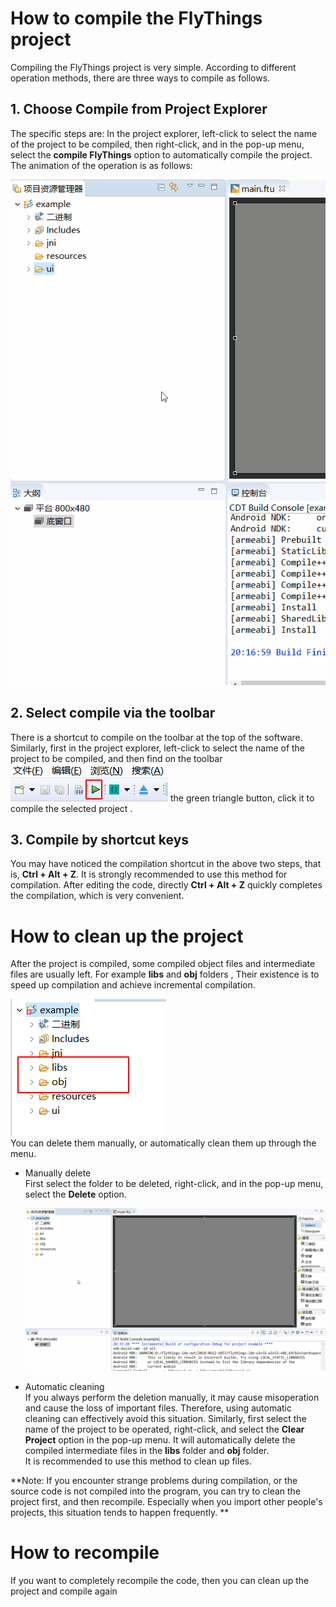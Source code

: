 # How to compile the FlyThings project
Compiling the FlyThings project is very simple. According to different operation methods, there are three ways to compile as follows. 
## 1. Choose Compile from Project Explorer
The specific steps are: In the project explorer, left-click to select the name of the project to be compiled, then right-click, and in the pop-up menu, select the **compile FlyThings** option to automatically compile the project. The animation of the operation is as follows:

 ![Select Compile from the context menu](assets/compile_from_context_menu.gif)  
## 2. Select compile via the toolbar 
There is a shortcut to compile on the toolbar at the top of the software. Similarly, first in the project explorer, left-click to select the name of the project to be compiled, and then find on the toolbar ![](assets/compile_from_toolbar.png) the green triangle button, click it to compile the selected project .

## 3. Compile by shortcut keys
You may have noticed the compilation shortcut in the above two steps, that is, **Ctrl + Alt + Z**. It is strongly recommended to use this method for compilation. After editing the code, directly **Ctrl + Alt + Z** quickly completes the compilation, which is very convenient.


# How to clean up the project
After the project is compiled, some compiled object files and intermediate files are usually left. For example **libs** and **obj** folders , Their existence is to speed up compilation and achieve incremental compilation.

![](assets/mark_libs_obj.png)  
You can delete them manually, or automatically clean them up through the menu.
* Manually delete  
 First select the folder to be deleted, right-click, and in the pop-up menu, select the  **Delete** option.
 
  ![Manually delete folders](assets/delete_folder.gif)
 
* Automatic cleaning  
If you always perform the deletion manually, it may cause misoperation and cause the loss of important files. Therefore, using automatic cleaning can effectively avoid this situation.
Similarly, first select the name of the project to be operated, right-click, and select the **Clear Project** option in the pop-up menu. It will automatically delete the compiled intermediate files in the **libs** folder and **obj** folder.  
It is recommended to use this method to clean up files.

**Note: If you encounter strange problems during compilation, or the source code is not compiled into the program, you can try to clean the project first, and then recompile. Especially when you import other people's projects, this situation tends to happen frequently. **

# How to recompile
If you want to completely recompile the code, then you can clean up the project and compile again





